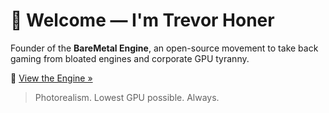 # 👋 Welcome — I'm Trevor Honer

Founder of the **BareMetal Engine**, an open-source movement to take back gaming from bloated engines and corporate GPU tyranny.

🔧 [View the Engine »](https://github.com/baremetal-engine/baremetal)

> Photorealism. Lowest GPU possible. Always.
